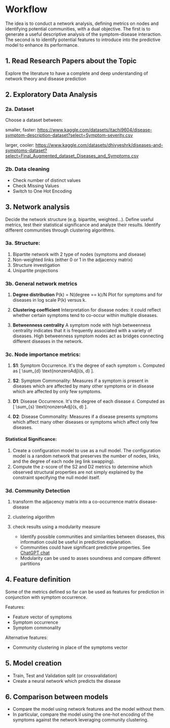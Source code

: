 # Workflow 
The idea is to conduct a network analysis, defining metrics on nodes and identifying potential communities, with a dual objective. The first is to generate a useful descriptive analysis of the symptom-disease interaction. The second is to identify potential features to introduce into the predictive model to enhance its performance.

## 1. Read Research Papers about the Topic
   Explore the literature to have a complete and deep understanding of network theory and disease prediction


## 2. Exploratory Data Analysis
### 2a. Dataset
Choose a dataset between:

smaller, faster:    https://www.kaggle.com/datasets/itachi9604/disease-symptom-description-dataset?select=Symptom-severity.csv

larger, cooler:    https://www.kaggle.com/datasets/dhivyeshrk/diseases-and-symptoms-dataset?select=Final_Augmented_dataset_Diseases_and_Symptoms.csv

### 2b. Data cleaning
- Check number of distinct values
- Check Missing Values
- Switch to One Hot Encoding


## 3. Network analysis
Decide the network structure (e.g. bipartite, weighted...). Define useful metrics, test their statistical significance and analyze their results.
Identify different communities through clustering algorithms.

### 3a. Structure:

1. Bipartite network with 2 type of nodes (symptoms and disease)
2. Non-weighted links (either 0 or 1 in the adjacency matrix)
3. Structure investigation
4. Unipartite projections

### 3b. General network metrics

1. **Degree distribution**
  P(k) = N(degree == k)/N
   Plot for symptoms and for diseases in log scale P(k) versus k.

2. **Clustering coefficient**
Interpretation for disease nodes: it could reflect whether certain symptoms tend to co-occur within multiple diseases.

3. **Betweenness centrality**
A symptom node with high betweenness centrality indicates that it is frequently associated with a variety of diseases. High betweenness symptom nodes act as bridges connecting different diseases in the network.

### 3c. Node importance metrics:

1. **S1**: Symptom Occurrence. It's the degree of each symptom `s`. Computed as \[ \sum_{d} \text{nonzeroAdj}(s, d) \].

2. **S2**: Symptom Commonality: Measures if a symptom is present in diseases which are affected by many other symptoms or in disease which are affected by only few symptoms.

3. **D1**: Disease Occurrence.  It's the degree of each disease `d`. Computed as \[ \sum_{s} \text{nonzeroAdj}(s, d) \].

4. **D2**: Disease Commonality: Measures if a disease presents symptoms which affect many other diseases or symptoms which affect only few diseases.

#### Statistical Significance:

1. Create a configuration model to use as a null model. The configuration model is a random network that preserves the number of nodes, links, and the degree of each node (eg link swapping).
2. Compute the z-score of the S2 and D2 metrics to determine which observed structural properties are not simply explained by the constraint specifying the null model itself.

### 3d. Community Detection
1) transform the adjacency matrix into a co-occurrence matrix disease-disease
2) clustering algorithm
3) check results using a modularity measure

   - Identify possible communities and similarities between diseases, this information could be useful in prediction explanation. 
   - Communities could have significant predictive properties. See [ChatGPT chat](https://chat.openai.com/share/d771039a-788d-4b0c-abaf-787d96d1b002)
   - Modularity can be used to asses soundness and compare different partitions


## 4. Feature definition

Some of the metrics defined so far can be used as features for prediction in conjunction with symptom occurrence.

Features:
- Feature vector of symptoms
- Symptom occurrence
- Symptom commonality

Alternative features:
- Community clustering in place of the symptoms vector


## 5. Model creation
- Train, Test and Validation split (or crossvalidation)
- Create a neural network which predicts the disease


## 6. Comparison between models

- Compare the model using network features and the model without them. 
- In particular, compare the model using the one-hot encoding of the symptoms against the network leveraging community clustering.
